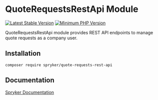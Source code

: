 # QuoteRequestsRestApi Module
[![Latest Stable Version](https://poser.pugx.org/spryker/quote-requests-rest-api/v/stable.svg)](https://packagist.org/packages/spryker/quote-requests-rest-api)
[![Minimum PHP Version](https://img.shields.io/badge/php-%3E%3D%207.4-8892BF.svg)](https://php.net/)

QuoteRequestsRestApi module provides REST API endpoints to manage quote requests as a company user.

## Installation

```
composer require spryker/quote-requests-rest-api
```

## Documentation

[Spryker Documentation](https://docs.spryker.com)
